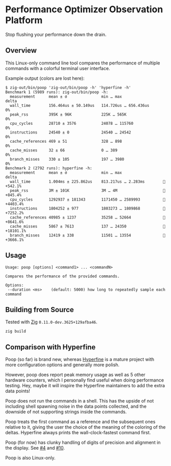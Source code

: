 # Performance Optimizer Observation Platform

Stop flushing your performance down the drain.

## Overview

This Linux-only command line tool compares the performance of multiple commands
with a colorful terminal user interface.

Example output (colors are lost here):

```
$ zig-out/bin/poop 'zig-out/bin/poop -h' 'hyperfine -h'
Benchmark 1 (5989 runs): zig-out/bin/poop -h:
  measurement      mean ± σ               min … max                  delta
  wall_time        156.464us ± 50.149us   114.726us … 656.436us      0%
  peak_rss         395K ± 96K             225K … 565K                0%
  cpu_cycles       28710 ± 3576           24078 … 115760             0%
  instructions     24540 ± 0              24540 … 24542              0%
  cache_references 469 ± 51               328 … 898                  0%
  cache_misses     32 ± 66                0 … 389                    0%
  branch_misses    330 ± 105              197 … 3980                 0%
Benchmark 2 (2792 runs): hyperfine -h:
  measurement      mean ± σ               min … max                  delta
  wall_time        1.004ms ± 225.862us    813.217us … 2.283ms        💩+542.1%
  peak_rss         3M ± 101K              3M … 4M                    💩+845.4%
  cpu_cycles       1292937 ± 181343       1171450 … 2589993          💩+4403.4%
  instructions     1804252 ± 977          1803273 … 1809868          💩+7252.2%
  cache_references 40985 ± 1237           35258 … 52664              💩+8641.6%
  cache_misses     5867 ± 7613            137 … 24350                💩+18101.1%
  branch_misses    12419 ± 338            11501 … 13554              💩+3666.1%
```

## Usage

```
Usage: poop [options] <command1> ... <commandN>

Compares the performance of the provided commands.

Options:
 --duration <ms>    (default: 5000) how long to repeatedly sample each command

```

## Building from Source

Tested with [Zig](https://ziglang.org/) `0.11.0-dev.3625+129afba46`.

```
zig build
```

## Comparison with Hyperfine

Poop (so far) is brand new, whereas
[Hyperfine](https://github.com/sharkdp/hyperfine) is a mature project with more
configuration options and generally more polish.

However, poop does report peak memory usage as well as 5 other hardware
counters, which I personally find useful when doing performance testing. Hey,
maybe it will inspire the Hyperfine maintainers to add the extra data points!

Poop does not run the commands in a shell. This has the upside of not
including shell spawning noise in the data points collected, and the downside
of not supporting strings inside the commands.

Poop treats the first command as a reference and the subsequent ones
relative to it, giving the user the choice of the meaning of the coloring of
the deltas. Hyperfine always prints the wall-clock-fastest command first.

Poop (for now) has clunky handling of digits of precision and alignment in the
display. See [#4](https://github.com/andrewrk/poop/issues/4) and
[#10](https://github.com/andrewrk/poop/issues/10).

Poop is also Linux-only.
